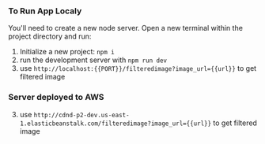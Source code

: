 ### To Run App Localy

You'll need to create a new node server. Open a new terminal within the project directory and run:

1. Initialize a new project: `npm i`
2. run the development server with `npm run dev`
3. use `http://localhost:{{PORT}}/filteredimage?image_url={{url}}` to get filtered image

### Server deployed to AWS 

3. use `http://cdnd-p2-dev.us-east-1.elasticbeanstalk.com/filteredimage?image_url={{url}}` to get filtered image